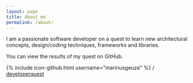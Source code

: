 ```yaml
---
layout: page
title: About me
permalink: /about/
---
```


I am a passionate software developer on a quest to learn new architectural concepts, design/coding techniques,
frameworks and libraries.

You can view the results of my quest on GitHub.

{% include icon-github.html username="marinusgeuze" %} /
[developerquest](https://github.com/marinusgeuze/developerquest)
